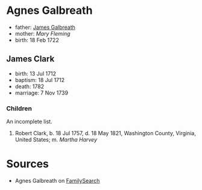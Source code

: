 # Agnes Galbreath

- father: [James Galbreath](galbreath-james-1672.md)
- mother: *Mary Fleming*
- birth: 18 Feb 1722

## James Clark

- birth: 13 Jul 1712
- baptism: 18 Jul 1712
- death: 1782
- marriage: 7 Nov 1739

### Children

An incomplete list.

1. Robert Clark, b. 18 Jul 1757, d. 18 May 1821, Washington County, Virginia, United States; m. *Martha Harvey*


# Sources

- Agnes Galbreath on [FamilySearch](https://www.familysearch.org/tree/person/details/LZDN-7CY)
